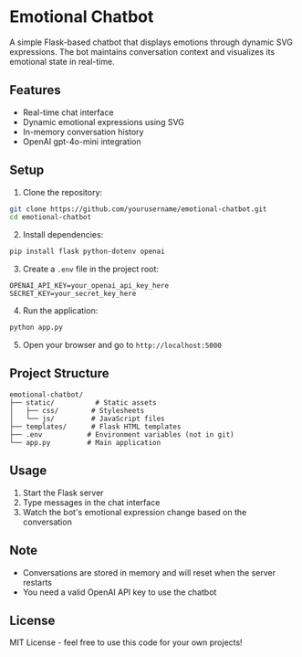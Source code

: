 # Emotional Chatbot

A simple Flask-based chatbot that displays emotions through dynamic SVG expressions. The bot maintains conversation context and visualizes its emotional state in real-time.

## Features

- Real-time chat interface
- Dynamic emotional expressions using SVG
- In-memory conversation history
- OpenAI gpt-4o-mini integration

## Setup

1. Clone the repository:
```bash
git clone https://github.com/yourusername/emotional-chatbot.git
cd emotional-chatbot
```

2. Install dependencies:
```bash
pip install flask python-dotenv openai
```

3. Create a `.env` file in the project root:
```
OPENAI_API_KEY=your_openai_api_key_here
SECRET_KEY=your_secret_key_here
```

4. Run the application:
```bash
python app.py
```

5. Open your browser and go to `http://localhost:5000`

## Project Structure

```
emotional-chatbot/
├── static/          # Static assets
│   ├── css/        # Stylesheets
│   └── js/         # JavaScript files
├── templates/      # Flask HTML templates
├── .env           # Environment variables (not in git)
└── app.py         # Main application
```

## Usage

1. Start the Flask server
2. Type messages in the chat interface
3. Watch the bot's emotional expression change based on the conversation

## Note

- Conversations are stored in memory and will reset when the server restarts
- You need a valid OpenAI API key to use the chatbot

## License

MIT License - feel free to use this code for your own projects!
